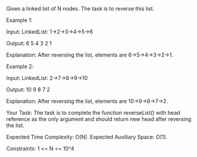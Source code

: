 Given a linked list of N nodes. The task is to reverse this list.

Example 1:

Input:
LinkedList: 1->2->3->4->5->6

Output: 6 5 4 3 2 1

Explanation: After reversing the list, 
elements are 6->5->4->3->2->1.

Example 2:

Input:
LinkedList: 2->7->8->9->10

Output: 10 9 8 7 2

Explanation: After reversing the list,
elements are 10->9->8->7->2.

Your Task:
The task is to complete the function reverseList() with head reference as the only argument and should return new head after reversing the list.

Expected Time Complexity: O(N).
Expected Auxiliary Space: O(1).

Constraints:
1 <= N <= 10^4